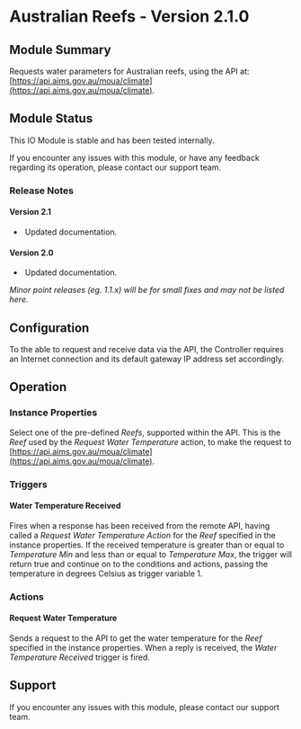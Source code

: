 # Australian Reefs - Version 2.1.0

[//]: # (THIS IS WHAT A COMMENT LOOKS LIKE)
## Module Summary

Requests water parameters for Australian reefs, using the API at: [https://api.aims.gov.au/moua/climate](https://api.aims.gov.au/moua/climate).

## Module Status

This IO Module is stable and has been tested internally.

If you encounter any issues with this module, or have any feedback regarding its operation, please contact our support team.

[//]: # (### Module Scope)
[//]: # (If important to mention explain the limitations and things this module cannot perform)

### Release Notes

#### Version 2.1

* &nbsp;Updated documentation.

#### Version 2.0

* &nbsp;Updated documentation.

*Minor point releases (eg. 1.1.x) will be for small fixes and may not be listed here.*

[//]: # (## Requirements)
[//]: # (Mention any pre-requisites needed before setting up the module in terms of hardware, subscriptions, APIs)

## Configuration

To the able to request and receive data via the API, the Controller requires an Internet connection and its default gateway IP address set accordingly.

## Operation

[//]: # (Give all the operational details linked to using Instance Properties, Triggers, Conditions, Actions, Variables associated with the module's operation)

### Instance Properties

Select one of the pre-defined *Reef*s, supported within the API. This is the *Reef* used by the *Request Water Temperature* action, to make the request to [https://api.aims.gov.au/moua/climate](https://api.aims.gov.au/moua/climate).
### Triggers

#### Water Temperature Received

Fires when a response has been received from the remote API, having called a *Request Water Temperature Action* for the *Reef* specified in the instance properties. If the received temperature is greater than or equal to *Temperature Min* and less than or equal to *Temperature Max*, the trigger will return true and continue on to the conditions and actions, passing the temperature in degrees Celsius as trigger variable 1.

[//]: # (### Conditions)
[//]: # (Conditions are other criteria that need to be met after a trigger to activate an Action)
### Actions

#### Request Water Temperature

Sends a request to the API to get the water temperature for the *Reef* specified in the instance properties. When a reply is received, the *Water Temperature Received* trigger is fired.

[//]: # (### Variables)
[//]: # (Variables are a way of collecting numbers from inputs and using them in actions)

## Support

If you encounter any issues with this module, please contact our support team.

[//]: # (### Module Use Example)
[//]: # (If relevant to documentation give examples of module use)

[//]: # (### Further Notes)
[//]: # (Possible location for further notes, may not be used)
